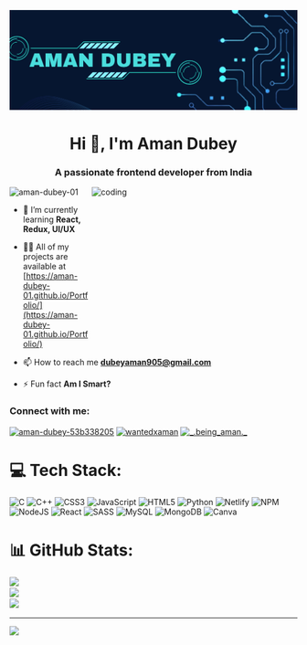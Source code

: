 
![logo](https://github.com/Aman-Dubey-01/Aman-Dubey-01/blob/main/Banner.png)
<h1 align="center">Hi 👋, I'm Aman Dubey</h1>
<h3 align="center">A passionate frontend developer from India</h3>
<img align="right" alt="coding" width="360" height="250" src="https://r7q6w9z6.rocketcdn.me/career/wp-content/uploads/2020/03/full-stack-development.gif">

<p align="left"> <img src="https://komarev.com/ghpvc/?username=aman-dubey-01&label=Profile%20views&color=0e75b6&style=flat" alt="aman-dubey-01" /> </p>

- 🌱 I’m currently learning **React, Redux, UI/UX**

- 👨‍💻 All of my projects are available at [https://aman-dubey-01.github.io/Portfolio/](https://aman-dubey-01.github.io/Portfolio/)

- 📫 How to reach me **dubeyaman905@gmail.com**

<!-- - 📄 Know about my experiences [https://aman-dubey-01.github.io/Portfolio/logo/Resume.pdf](https://aman-dubey-01.github.io/Portfolio/logo/Resume.pdf) -->

- ⚡ Fun fact **Am I Smart?**

<h3 align="left">Connect with me:</h3>
<p align="left">
<a href="https://linkedin.com/in/aman-dubey-53b338205" target="blank"><img align="center" src="https://raw.githubusercontent.com/rahuldkjain/github-profile-readme-generator/master/src/images/icons/Social/linked-in-alt.svg" alt="aman-dubey-53b338205" height="30" width="40" /></a>
<a href="https://fb.com/wantedxaman" target="blank"><img align="center" src="https://raw.githubusercontent.com/rahuldkjain/github-profile-readme-generator/master/src/images/icons/Social/facebook.svg" alt="wantedxaman" height="30" width="40" /></a>
<a href="https://instagram.com/_.being_aman._" target="blank"><img align="center" src="https://raw.githubusercontent.com/rahuldkjain/github-profile-readme-generator/master/src/images/icons/Social/instagram.svg" alt="_.being_aman._" height="30" width="40" /></a>
</p>



# 💻 Tech Stack:
![C](https://img.shields.io/badge/c-%2300599C.svg?style=plastic&logo=c&logoColor=white) ![C++](https://img.shields.io/badge/c++-%2300599C.svg?style=plastic&logo=c%2B%2B&logoColor=white) ![CSS3](https://img.shields.io/badge/css3-%231572B6.svg?style=plastic&logo=css3&logoColor=white) ![JavaScript](https://img.shields.io/badge/javascript-%23323330.svg?style=plastic&logo=javascript&logoColor=%23F7DF1E) ![HTML5](https://img.shields.io/badge/html5-%23E34F26.svg?style=plastic&logo=html5&logoColor=white) ![Python](https://img.shields.io/badge/python-3670A0?style=plastic&logo=python&logoColor=ffdd54) ![Netlify](https://img.shields.io/badge/netlify-%23000000.svg?style=plastic&logo=netlify&logoColor=#00C7B7) ![NPM](https://img.shields.io/badge/NPM-%23000000.svg?style=plastic&logo=npm&logoColor=white) ![NodeJS](https://img.shields.io/badge/node.js-6DA55F?style=plastic&logo=node.js&logoColor=white) ![React](https://img.shields.io/badge/react-%2320232a.svg?style=plastic&logo=react&logoColor=%2361DAFB) ![SASS](https://img.shields.io/badge/SASS-hotpink.svg?style=plastic&logo=SASS&logoColor=white) ![MySQL](https://img.shields.io/badge/mysql-%2300f.svg?style=plastic&logo=mysql&logoColor=white) ![MongoDB](https://img.shields.io/badge/MongoDB-%234ea94b.svg?style=plastic&logo=mongodb&logoColor=white) ![Canva](https://img.shields.io/badge/Canva-%2300C4CC.svg?style=plastic&logo=Canva&logoColor=white)
# 📊 GitHub Stats:
![](https://github-readme-stats.vercel.app/api?username=1&theme=radical&hide_border=false&include_all_commits=false&count_private=false)<br/>
![](https://github-readme-streak-stats.herokuapp.com/?user=1&theme=radical&hide_border=false)<br/>
![](https://github-readme-stats.vercel.app/api/top-langs/?username=1&theme=radical&hide_border=false&include_all_commits=false&count_private=false&layout=compact)

---
[![](https://visitcount.itsvg.in/api?id=1&icon=0&color=0)](https://visitcount.itsvg.in)



<!-- <p><img align="left" src="https://github-readme-stats.vercel.app/api/top-langs?username=aman-dubey-01&show_icons=true&locale=en&layout=compact" alt="aman-dubey-01" /></p> -->



